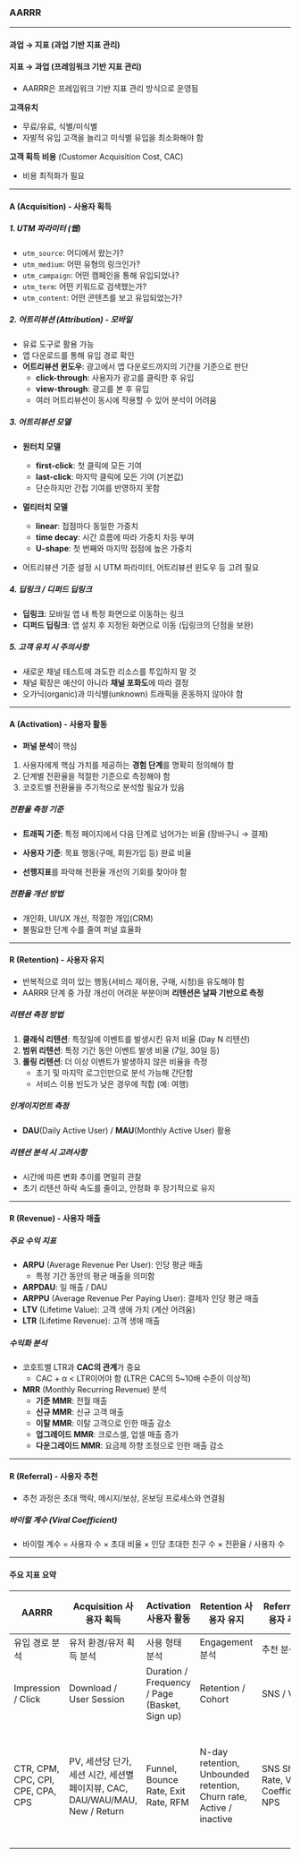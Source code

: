 ### AARRR

---

#### 과업 → 지표 (과업 기반 지표 관리)  
#### 지표 → 과업 (프레임워크 기반 지표 관리)  
- AARRR은 프레임워크 기반 지표 관리 방식으로 운영됨  

**고객유치**  
- 무료/유료, 식별/미식별  
- 자발적 유입 고객을 늘리고 미식별 유입을 최소화해야 함

**고객 획득 비용** (Customer Acquisition Cost, CAC)  
- 비용 최적화가 필요  

---

#### A (Acquisition) - 사용자 획득

##### 1. UTM 파라미터 (웹)  
- `utm_source`: 어디에서 왔는가?  
- `utm_medium`: 어떤 유형의 링크인가?  
- `utm_campaign`: 어떤 캠페인을 통해 유입되었나?  
- `utm_term`: 어떤 키워드로 검색했는가?  
- `utm_content`: 어떤 콘텐츠를 보고 유입되었는가?  

##### 2. 어트리뷰션 (Attribution) - 모바일  
- 유료 도구로 활용 가능  
- 앱 다운로드를 통해 유입 경로 확인  
- **어트리뷰션 윈도우**: 광고에서 앱 다운로드까지의 기간을 기준으로 판단  
  - **click-through**: 사용자가 광고를 클릭한 후 유입  
  - **view-through**: 광고를 본 후 유입  
  - 여러 어트리뷰션이 동시에 작용할 수 있어 분석이 어려움  

##### 3. 어트리뷰션 모델  
- **원터치 모델**  
  - **first-click**: 첫 클릭에 모든 기여  
  - **last-click**: 마지막 클릭에 모든 기여 (기본값)  
  - 단순하지만 간접 기여를 반영하지 못함  

- **멀티터치 모델**  
  - **linear**: 접점마다 동일한 가중치  
  - **time decay**: 시간 흐름에 따라 가중치 차등 부여  
  - **U-shape**: 첫 번째와 마지막 접점에 높은 가중치  

- 어트리뷰션 기준 설정 시 UTM 파라미터, 어트리뷰션 윈도우 등 고려 필요  

##### 4. 딥링크 / 디퍼드 딥링크  
- **딥링크**: 모바일 앱 내 특정 화면으로 이동하는 링크  
- **디퍼드 딥링크**: 앱 설치 후 지정된 화면으로 이동 (딥링크의 단점을 보완)  

##### 5. 고객 유치 시 주의사항  
- 새로운 채널 테스트에 과도한 리소스를 투입하지 말 것  
- 채널 확장은 예산이 아니라 **채널 포화도**에 따라 결정  
- 오가닉(organic)과 미식별(unknown) 트래픽을 혼동하지 않아야 함  

---

#### A (Activation) - 사용자 활동

- **퍼널 분석**이 핵심  
1. 사용자에게 핵심 가치를 제공하는 **경험 단계**를 명확히 정의해야 함  
2. 단계별 전환율을 적절한 기준으로 측정해야 함  
3. 코호트별 전환율을 주기적으로 분석할 필요가 있음  

##### 전환율 측정 기준  
- **트래픽 기준**: 특정 페이지에서 다음 단계로 넘어가는 비율 (장바구니 → 결제)  
- **사용자 기준**: 목표 행동(구매, 회원가입 등) 완료 비율  

- **선행지표**를 파악해 전환율 개선의 기회를 찾아야 함  

##### 전환율 개선 방법  
- 개인화, UI/UX 개선, 적절한 개입(CRM)  
- 불필요한 단계 수를 줄여 퍼널 효율화  

---

#### R (Retention) - 사용자 유지

- 반복적으로 의미 있는 행동(서비스 재이용, 구매, 시청)을 유도해야 함  
- AARRR 단계 중 가장 개선이 어려운 부분이며 **리텐션은 날짜 기반으로 측정**  

##### 리텐션 측정 방법  
1. **클래식 리텐션**: 특정일에 이벤트를 발생시킨 유저 비율 (Day N 리텐션)  
2. **범위 리텐션**: 특정 기간 동안 이벤트 발생 비율 (7일, 30일 등)  
3. **롤링 리텐션**: 더 이상 이벤트가 발생하지 않은 비율을 측정  
   - 초기 및 마지막 로그인만으로 분석 가능해 간단함  
   - 서비스 이용 빈도가 낮은 경우에 적합 (예: 여행)  

##### 인게이지먼트 측정  
- **DAU**(Daily Active User) / **MAU**(Monthly Active User) 활용  

##### 리텐션 분석 시 고려사항  
- 시간에 따른 변화 추이를 면밀히 관찰  
- 초기 리텐션 하락 속도를 줄이고, 안정화 후 장기적으로 유지  

---

#### R (Revenue) - 사용자 매출

##### 주요 수익 지표  
- **ARPU** (Average Revenue Per User): 인당 평균 매출  
  - 특정 기간 동안의 평균 매출을 의미함  
- **ARPDAU**: 일 매출 / DAU  
- **ARPPU** (Average Revenue Per Paying User): 결제자 인당 평균 매출  
- **LTV** (Lifetime Value): 고객 생애 가치 (계산 어려움)  
- **LTR** (Lifetime Revenue): 고객 생애 매출  

##### 수익화 분석  
- 코호트별 LTR과 **CAC의 관계**가 중요  
  - CAC + α < LTR이어야 함 (LTR은 CAC의 5~10배 수준이 이상적)  
- **MRR** (Monthly Recurring Revenue) 분석  
  - **기준 MMR**: 전월 매출  
  - **신규 MMR**: 신규 고객 매출  
  - **이탈 MMR**: 이탈 고객으로 인한 매출 감소  
  - **업그레이드 MMR**: 크로스셀, 업셀 매출 증가  
  - **다운그레이드 MMR**: 요금제 하향 조정으로 인한 매출 감소  

---

#### R (Referral) - 사용자 추천

- 추천 과정은 초대 맥락, 메시지/보상, 온보딩 프로세스와 연결됨  

##### 바이럴 계수 (Viral Coefficient)  
- 바이럴 계수 = 사용자 수 × 초대 비율 × 인당 초대한 친구 수 × 전환율 / 사용자 수  

---

#### 주요 지표 요약

| AARRR            | Acquisition 사용자 획득           | Activation 사용자 활동         | Retention 사용자 유지           | Referral 사용자 추천            | Revenue 사용자 매출            |
|------------------|-----------------------------------|--------------------------------|--------------------------------|--------------------------------|--------------------------------|
| 유입 경로 분석    | 유저 환경/유저 획득 분석            | 사용 형태 분석                  | Engagement 분석                 | 추천 분석                       | 매출 분석                       |
| Impression / Click | Download / User Session         | Duration / Frequency / Page (Basket, Sign up) | Retention / Cohort            | SNS / Viral                   | Revenue / Product              |
| CTR, CPM, CPC, CPI, CPE, CPA, CPS | PV, 세션당 단가, 세션 시간, 세션별 페이지뷰, CAC, DAU/WAU/MAU, New / Return | Funnel, Bounce Rate, Exit Rate, RFM | N-day retention, Unbounded retention, Churn rate, Active / inactive | SNS Share Rate, Viral Coefficient, NPS | PU, ARPU, ARPDAU, ARPPU, LTV, ROAS, ROI, 매출, 객단가, 건단가, 구매건수 |